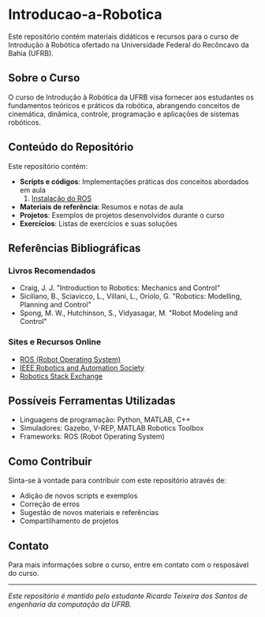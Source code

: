 # Introducao-a-Robotica

Este repositório contém materiais didáticos e recursos para o curso de Introdução à Robótica ofertado na Universidade Federal do Recôncavo da Bahia (UFRB).

## Sobre o Curso

O curso de Introdução à Robótica da UFRB visa fornecer aos estudantes os fundamentos teóricos e práticos da robótica, abrangendo conceitos de cinemática, dinâmica, controle, programação e aplicações de sistemas robóticos.

## Conteúdo do Repositório

Este repositório contém:

- **Scripts e códigos**: Implementações práticas dos conceitos abordados em aula
    1. [Instalação do ROS](./ros/)
- **Materiais de referência**: Resumos e notas de aula
- **Projetos**: Exemplos de projetos desenvolvidos durante o curso
- **Exercícios**: Listas de exercícios e suas soluções

## Referências Bibliográficas

### Livros Recomendados
- Craig, J. J. "Introduction to Robotics: Mechanics and Control"
- Siciliano, B., Sciavicco, L., Villani, L., Oriolo, G. "Robotics: Modelling, Planning and Control"
- Spong, M. W., Hutchinson, S., Vidyasagar, M. "Robot Modeling and Control"

### Sites e Recursos Online
- [ROS (Robot Operating System)](https://www.ros.org/)
- [IEEE Robotics and Automation Society](https://www.ieee-ras.org/)
- [Robotics Stack Exchange](https://robotics.stackexchange.com/)

## Possíveis Ferramentas Utilizadas

- Linguagens de programação: Python, MATLAB, C++
- Simuladores: Gazebo, V-REP, MATLAB Robotics Toolbox
- Frameworks: ROS (Robot Operating System)

## Como Contribuir

Sinta-se à vontade para contribuir com este repositório através de:
- Adição de novos scripts e exemplos
- Correção de erros
- Sugestão de novos materiais e referências
- Compartilhamento de projetos

## Contato

Para mais informações sobre o curso, entre em contato com o resposável do curso.

---

*Este repositório é mantido pelo estudante Ricardo Teixeira dos Santos de engenharia da computação da UFRB.*
